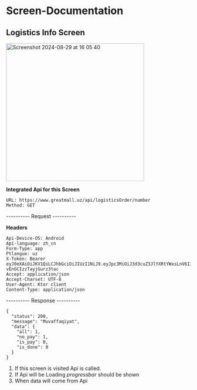 # Screen-Documentation

## Logistics Info Screen 
<img width="376" alt="Screenshot 2024-08-29 at 16 05 40" src="https://github.com/user-attachments/assets/deea402a-1021-409a-ba2d-11cfd05f0446">


**Integrated Api for this Screen**
```
URL: https://www.greatmall.uz/api/logisticsOrder/number
Method: GET
```

---------- Request ----------

**Headers**
```
Api-Device-OS: Android
Api-language: zh_cn
Form-Type: app
Ptlangue: uz
X-Token: Bearer eyJ0eXAiOiJKV1QiLCJhbGciOiJIUzI1NiJ9.eyJpc3MiOiJ3d3cuZ3JlYXRtYWxsLnV6IiwiYXVkIjoid3d3LmdyZWF0bWFsbC51eiIsImlhdCI6MTcyNDkyNzM4NywibmJmIjoxNzI0OTI3Mzg3LCJleHAiOjE3NDA0NzkzODcsImp0aSI6WzMyNzcxOSwidXNlciJdfQ.PDKJbGYmH6SQHJqzoAuZP1-vEnGCIzzTayjGurz3tac
Accept: application/json
Accept-Charset: UTF-8
User-Agent: Ktor client
Content-Type: application/json
```

---------- Response ----------

```
{
  "status": 200,
  "message": "Muvaffaqiyat",
  "data": {
    "all": 1,
    "no_pay": 1,
    "is_pay": 0,
    "is_done": 0
  }
}
```
1. If this screen is visited Api is called.
2. If Api will be Loading _progressbar_ should be shown
3. When data will come from Api 



